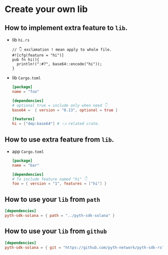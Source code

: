 # Create your own lib

## How to implement extra feature to `lib`.

- lib `hi.rs`

  ```rust,no_run
  // 👇 exclamation ! mean apply to whole file.
  #![cfg(feature = "hi")]
  pub fn hi(){
    println!(":#?", base64::encode("hi"));
  }
  ```

- lib `Cargo.toml`

  ```toml
  [package]
  name = "foo"

  [dependencies]
  # optional true = include only when need 👇
  base64 =  { version = "0.13", optional = true }

  [features]
  hi = ["dep:base64"] # 👈 related crate.
  ```

## How to use extra feature from `lib`.

- app `Cargo.toml`

  ```toml
  [package]
  name = "bar"

  [dependencies]
  # To include feature named "hi" 👇
  foo = { version = "1", features = ["hi"] }
  ```

## How to use your `lib` from `path`

```toml
[dependencies]
pyth-sdk-solana = { path = "../pyth-sdk-solana" }
```

## How to use your `lib` from `github`

```toml
[dependencies]
pyth-sdk-solana = { git = "https://github.com/pyth-network/pyth-sdk-rs", rev = "75e2742" }
```
